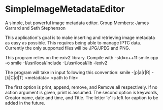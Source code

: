# SimpleImageMetadataEditor
A simple, but powerful image metadata editor.
Group Members: James Garrard and Seth Stephenson

  This application's goal is to make inserting and retrieving image metadata as easy as possible. This requires being able to manage IPTC data. Currently the only supported files will be JPG/JPEG and PNG.

This program relies on the exiv2 library.
Compile with -std=c++11 smile.cpp -o smile -I/usr/local/include -L/usr/local/lib -lexiv2

The program will take in input following this convention: 
smile -[p|a|r|R] -[k|C|d|T] \<metadata\> \<path to file\>
  
The first option is print, append, remove, and Remove all respectively. If no action argument is given, print is assumed.
The second option is keywords, Creator name, date and time, and Title. The letter 'c' is left for caption to be added in the future. 
